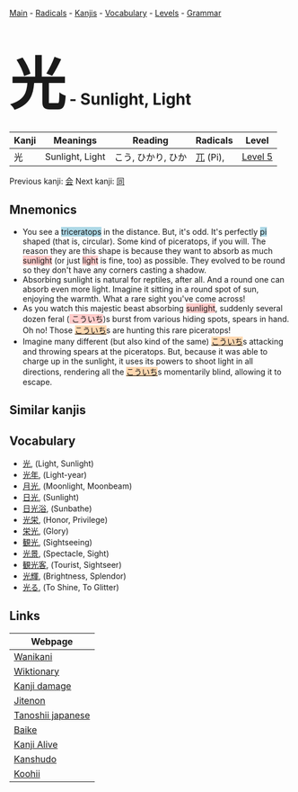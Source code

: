 <style> bigfont {font-size: 100px}</style>
[Main](../README.md) -
[Radicals](../radicals.md) -
[Kanjis](../kanjis.md) -
[Vocabulary](../vocabulary.md) -
[Levels](../levels.md) -
[Grammar](../grammar.md)
# <bigfont> 光</bigfont> - Sunlight, Light 

| Kanji | Meanings | Reading | Radicals | Level |
| --- | --- | --- | --- | --- |
| 光 | Sunlight, Light | こう, ひかり, ひか | [兀](../radicals/兀.md) (Pi),  | [Level 5](../levels/wk_level5.md) |

Previous kanji: [会](会.md) Next kanji: [同](同.md) 

## Mnemonics
 * You see a <span style="background-color:#ADD8E6"> triceratops</span> in the distance. But, it's odd. It's perfectly <span style="background-color:#ADD8E6"> pi</span> shaped (that is, circular). Some kind of piceratops, if you will. The reason they are this shape is because they want to absorb as much <span style="background-color:#ffcccb"> sunlight</span> (or just <span style="background-color:#ffcccb"> light</span> is fine, too) as possible. They evolved to be round so they don't have any corners casting a shadow.
* Absorbing sunlight is natural for reptiles, after all. And a round one can absorb even more light. Imagine it sitting in a round spot of sun, enjoying the warmth. What a rare sight you've come across!
* As you watch this majestic beast absorbing <span style="background-color:#ffcccb"> sunlight</span>, suddenly several dozen feral (<span style="background-color:#ffcccb"> こういち</span>)s burst from various hiding spots, spears in hand. Oh no! Those <span style="background-color:#fed8b1"> [こういち](https://jisho.org/search/こういち)</span>s are hunting this rare piceratops!
* Imagine many different (but also kind of the same) <span style="background-color:#fed8b1"> [こういち](https://jisho.org/search/こういち)</span>s attacking and throwing spears at the piceratops. But, because it was able to charge up in the sunlight, it uses its powers to shoot light in all directions, rendering all the <span style="background-color:#fed8b1"> [こういち](https://jisho.org/search/こういち)</span>s momentarily blind, allowing it to escape.


## Similar kanjis
 


## Vocabulary
 * [光](../vocabulary/光.md), (Light, Sunlight)
* [光年](../vocabulary/光.md), (Light-year)
* [月光](../vocabulary/光.md), (Moonlight, Moonbeam)
* [日光](../vocabulary/光.md), (Sunlight)
* [日光浴](../vocabulary/光.md), (Sunbathe)
* [光栄](../vocabulary/光.md), (Honor, Privilege)
* [栄光](../vocabulary/光.md), (Glory)
* [観光](../vocabulary/光.md), (Sightseeing)
* [光景](../vocabulary/光.md), (Spectacle, Sight)
* [観光客](../vocabulary/光.md), (Tourist, Sightseer)
* [光輝](../vocabulary/光.md), (Brightness, Splendor)
* [光る](../vocabulary/光.md), (To Shine, To Glitter)



## Links 

| Webpage |
| --- |
| [Wanikani          ](https://www.wanikani.com/kanji/光) |
| [Wiktionary        ](https://en.wiktionary.org/wiki/光) |
| [Kanji damage      ](http://www.kanjidamage.com/kanji/search?utf8=✓&q=光) |
| [Jitenon           ](https://jitenon.com/kanji/光) |
| [Tanoshii japanese ](https://www.tanoshiijapanese.com/dictionary/kanji.cfm?k=光) |
| [Baike             ](https://baike.baidu.com/item/光) |
| [Kanji Alive       ](https://app.kanjialive.com/光) |
| [Kanshudo          ](https://www.kanshudo.com/searchmn?q=光) |
| [Koohii            ](https://kanji.koohii.com/study/kanji/光) |
